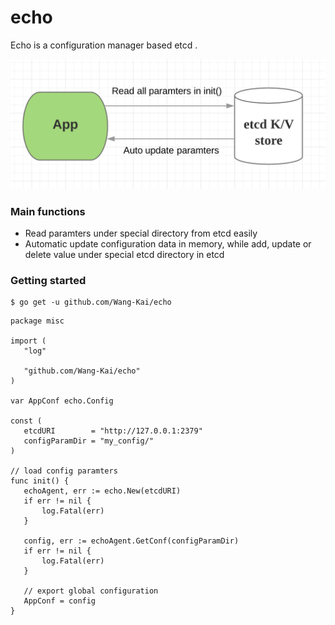 # echo

Echo is a configuration manager based etcd .

![](./images/echo_design.png)

### Main functions

- Read paramters under special directory from etcd easily
- Automatic update configuration data in memory, while add, update or delete value under special etcd directory in etcd

### Getting started
```shell
$ go get -u github.com/Wang-Kai/echo
```

 ```golang
package misc

import (
	"log"

	"github.com/Wang-Kai/echo"
)

var AppConf echo.Config

const (
	etcdURI        = "http://127.0.0.1:2379"
	configParamDir = "my_config/"
)

// load config paramters
func init() {
	echoAgent, err := echo.New(etcdURI)
	if err != nil {
		log.Fatal(err)
	}

	config, err := echoAgent.GetConf(configParamDir)
	if err != nil {
		log.Fatal(err)
	}
	
	// export global configuration
	AppConf = config
}
  ```